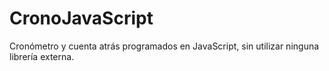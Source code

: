 CronoJavaScript
===============

Cronómetro y cuenta atrás programados en JavaScript, sin utilizar ninguna librería externa.
